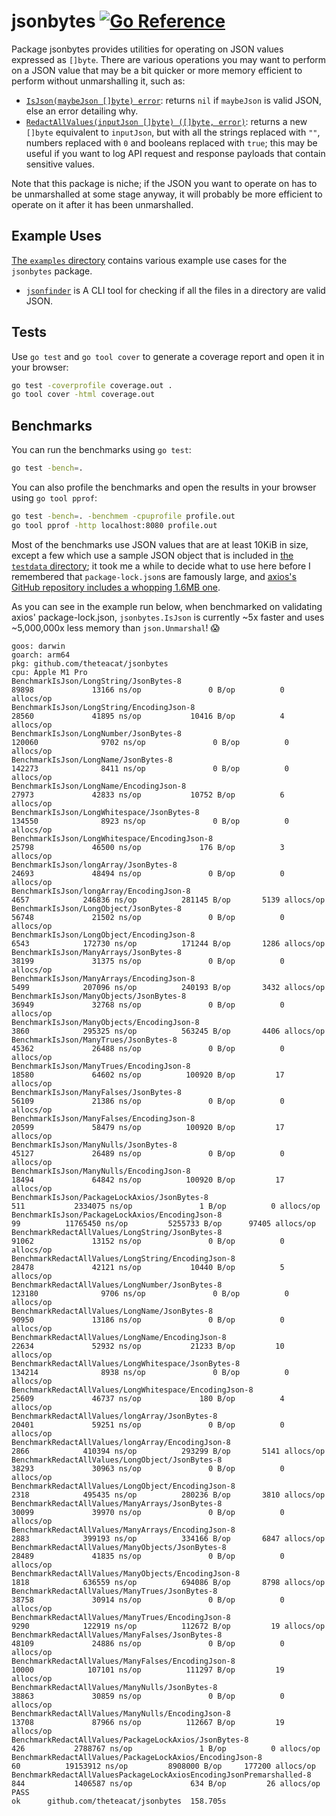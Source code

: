 # jsonbytes [![Go Reference](https://pkg.go.dev/badge/github.com/theteacat/jsonbytes.svg)](https://pkg.go.dev/github.com/theteacat/jsonbytes)

Package jsonbytes provides utilities for operating on JSON values expressed as `[]byte`. There are various operations you may want to perform on a JSON value that may be a bit quicker or more memory efficient to perform without unmarshalling it, such as:

- [`IsJson(maybeJson []byte) error`](https://pkg.go.dev/github.com/theteacat/jsonbytes#IsJson): returns `nil` if `maybeJson` is valid JSON, else an error detailing why.
- [`RedactAllValues(inputJson []byte) ([]byte, error)`](https://pkg.go.dev/github.com/theteacat/jsonbytes#RedactAllValues): returns a new `[]byte` equivalent to `inputJson`, but with all the strings replaced with `""`, numbers replaced with `0` and booleans replaced with `true`; this may be useful if you want to log API request and response payloads that contain sensitive values.

Note that this package is niche; if the JSON you want to operate on has to be unmarshalled at some stage anyway, it will probably be more efficient to operate on it after it has been unmarshalled.



## Example Uses

[The `examples` directory](./examples) contains various example use cases for the `jsonbytes` package.

- [`jsonfinder`](./examples/jsonfinder) is A CLI tool for checking if all the files in a directory are valid JSON.




## Tests

Use `go test` and `go tool cover` to generate a coverage report and open it in your browser:

```bash
go test -coverprofile coverage.out .
go tool cover -html coverage.out
```



## Benchmarks

You can run the benchmarks using `go test`:

```bash
go test -bench=.
```

You can also profile the benchmarks and open the results in your browser using `go tool pprof`:

```bash
go test -bench=. -benchmem -cpuprofile profile.out
go tool pprof -http localhost:8080 profile.out
```

Most of the benchmarks use JSON values that are at least 10KiB in size, except a few which use a sample JSON object that is included in [the `testdata` directory](./testdata); it took me a while to decide what to use here before I remembered that `package-lock.json`s are famously large, and [axios's GitHub repository includes a whopping 1.6MB one](https://github.com/axios/axios/blob/v1.x/package-lock.json).

As you can see in the example run below, when benchmarked on validating axios' package-lock.json, `jsonbytes.IsJson` is currently ~5x faster and uses ~5,000,000x less memory than `json.Unmarshal`! 😱

```
goos: darwin
goarch: arm64
pkg: github.com/theteacat/jsonbytes
cpu: Apple M1 Pro
BenchmarkIsJson/LongString/JsonBytes-8                                     89898             13166 ns/op               0 B/op          0 allocs/op
BenchmarkIsJson/LongString/EncodingJson-8                                  28560             41895 ns/op           10416 B/op          4 allocs/op
BenchmarkIsJson/LongNumber/JsonBytes-8                                    120060              9702 ns/op               0 B/op          0 allocs/op
BenchmarkIsJson/LongName/JsonBytes-8                                      142273              8411 ns/op               0 B/op          0 allocs/op
BenchmarkIsJson/LongName/EncodingJson-8                                    27973             42833 ns/op           10752 B/op          6 allocs/op
BenchmarkIsJson/LongWhitespace/JsonBytes-8                                134550              8923 ns/op               0 B/op          0 allocs/op
BenchmarkIsJson/LongWhitespace/EncodingJson-8                              25798             46500 ns/op             176 B/op          3 allocs/op
BenchmarkIsJson/longArray/JsonBytes-8                                      24693             48494 ns/op               0 B/op          0 allocs/op
BenchmarkIsJson/longArray/EncodingJson-8                                    4657            246836 ns/op          281145 B/op       5139 allocs/op
BenchmarkIsJson/LongObject/JsonBytes-8                                     56748             21502 ns/op               0 B/op          0 allocs/op
BenchmarkIsJson/LongObject/EncodingJson-8                                   6543            172730 ns/op          171244 B/op       1286 allocs/op
BenchmarkIsJson/ManyArrays/JsonBytes-8                                     38199             31375 ns/op               0 B/op          0 allocs/op
BenchmarkIsJson/ManyArrays/EncodingJson-8                                   5499            207096 ns/op          240193 B/op       3432 allocs/op
BenchmarkIsJson/ManyObjects/JsonBytes-8                                    36949             32768 ns/op               0 B/op          0 allocs/op
BenchmarkIsJson/ManyObjects/EncodingJson-8                                  3860            295325 ns/op          563245 B/op       4406 allocs/op
BenchmarkIsJson/ManyTrues/JsonBytes-8                                      45362             26488 ns/op               0 B/op          0 allocs/op
BenchmarkIsJson/ManyTrues/EncodingJson-8                                   18580             64602 ns/op          100920 B/op         17 allocs/op
BenchmarkIsJson/ManyFalses/JsonBytes-8                                     56109             21386 ns/op               0 B/op          0 allocs/op
BenchmarkIsJson/ManyFalses/EncodingJson-8                                  20599             58479 ns/op          100920 B/op         17 allocs/op
BenchmarkIsJson/ManyNulls/JsonBytes-8                                      45127             26489 ns/op               0 B/op          0 allocs/op
BenchmarkIsJson/ManyNulls/EncodingJson-8                                   18494             64842 ns/op          100920 B/op         17 allocs/op
BenchmarkIsJson/PackageLockAxios/JsonBytes-8                                 511           2334075 ns/op               1 B/op          0 allocs/op
BenchmarkIsJson/PackageLockAxios/EncodingJson-8                               99          11765450 ns/op         5255733 B/op      97405 allocs/op
BenchmarkRedactAllValues/LongString/JsonBytes-8                            91062             13152 ns/op               0 B/op          0 allocs/op
BenchmarkRedactAllValues/LongString/EncodingJson-8                         28478             42121 ns/op           10440 B/op          5 allocs/op
BenchmarkRedactAllValues/LongNumber/JsonBytes-8                           123180              9706 ns/op               0 B/op          0 allocs/op
BenchmarkRedactAllValues/LongName/JsonBytes-8                              90950             13186 ns/op               0 B/op          0 allocs/op
BenchmarkRedactAllValues/LongName/EncodingJson-8                           22634             52932 ns/op           21233 B/op         10 allocs/op
BenchmarkRedactAllValues/LongWhitespace/JsonBytes-8                       134214              8938 ns/op               0 B/op          0 allocs/op
BenchmarkRedactAllValues/LongWhitespace/EncodingJson-8                     25609             46737 ns/op             180 B/op          4 allocs/op
BenchmarkRedactAllValues/longArray/JsonBytes-8                             20401             59251 ns/op               0 B/op          0 allocs/op
BenchmarkRedactAllValues/longArray/EncodingJson-8                           2866            410394 ns/op          293299 B/op       5141 allocs/op
BenchmarkRedactAllValues/LongObject/JsonBytes-8                            38293             30963 ns/op               0 B/op          0 allocs/op
BenchmarkRedactAllValues/LongObject/EncodingJson-8                          2318            495435 ns/op          280236 B/op       3810 allocs/op
BenchmarkRedactAllValues/ManyArrays/JsonBytes-8                            30099             39970 ns/op               0 B/op          0 allocs/op
BenchmarkRedactAllValues/ManyArrays/EncodingJson-8                          2883            399193 ns/op          334166 B/op       6847 allocs/op
BenchmarkRedactAllValues/ManyObjects/JsonBytes-8                           28489             41835 ns/op               0 B/op          0 allocs/op
BenchmarkRedactAllValues/ManyObjects/EncodingJson-8                         1818            636559 ns/op          694086 B/op       8798 allocs/op
BenchmarkRedactAllValues/ManyTrues/JsonBytes-8                             38758             30914 ns/op               0 B/op          0 allocs/op
BenchmarkRedactAllValues/ManyTrues/EncodingJson-8                           9290            122919 ns/op          112672 B/op         19 allocs/op
BenchmarkRedactAllValues/ManyFalses/JsonBytes-8                            48109             24886 ns/op               0 B/op          0 allocs/op
BenchmarkRedactAllValues/ManyFalses/EncodingJson-8                         10000            107101 ns/op          111297 B/op         19 allocs/op
BenchmarkRedactAllValues/ManyNulls/JsonBytes-8                             38863             30859 ns/op               0 B/op          0 allocs/op
BenchmarkRedactAllValues/ManyNulls/EncodingJson-8                          13708             87966 ns/op          112667 B/op         19 allocs/op
BenchmarkRedactAllValues/PackageLockAxios/JsonBytes-8                        426           2788767 ns/op               1 B/op          0 allocs/op
BenchmarkRedactAllValues/PackageLockAxios/EncodingJson-8                      60          19153912 ns/op         8908000 B/op     177200 allocs/op
BenchmarkRedactAllValuesPackageLockAxiosEncodingJsonPremarshalled-8          844           1406587 ns/op             634 B/op         26 allocs/op
PASS
ok      github.com/theteacat/jsonbytes  158.705s
```
